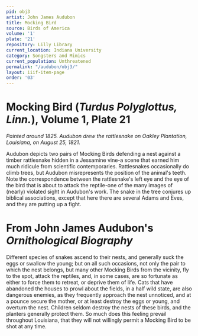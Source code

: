 ```yaml
---
pid: obj3
artist: John James Audubon
title: Mocking Bird
source: Birds of America
volume: '1'
plate: '21'
repository: Lilly Library
current_location: Indiana University
category: Songsters and Mimics
current_population: Unthreatened
permalink: "/audubon/obj3/"
layout: iiif-item-page
order: '03'
---
```


# Mocking Bird (_Turdus Polyglottus, Linn._), Volume 1, Plate 21

_Painted around 1825. Audubon drew the rattlesnake on Oakley Plantation, Louisiana, on August 25, 1821._

Audubon depicts two pairs of Mocking Birds defending a nest against a timber rattlesnake hidden in a Jessamine vine-a scene that earned him much ridicule from scientific contemporaries. Rattlesnakes occasionally do climb trees, but Audubon misrepresents the position of the animal's teeth. Note the correspondence between the rattlesnake's left eye and the eye of the bird that is about to attack the reptile-one of the many images of (nearly) violated sight in Audubon's work. The snake in the tree conjures up biblical associations, except that here there are several Adams and Eves, and they are putting up a fight.

# From John James Audubon's _Ornithological Biography_

Different species of snakes ascend to their nests, and generally suck the eggs or swallow the young; but on all such occasions, not only the pair to which the nest belongs, but many other Mocking Birds from the vicinity, fly to the spot, attack the reptiles, and, in some cases, are so fortunate as either to force them to retreat, or deprive them of life. Cats that have abandoned the houses to prowl about the fields, in a half wild state, are also dangerous enemies, as they frequently approach the nest unnoticed, and at a pounce secure the mother, or at least destroy the eggs or young, and overturn the nest. Children seldom destroy the nests of these birds, and the planters generally protect them. So much does this feeling prevail throughout Louisiana, that they will not willingly permit a Mocking Bird to be shot at any time.
